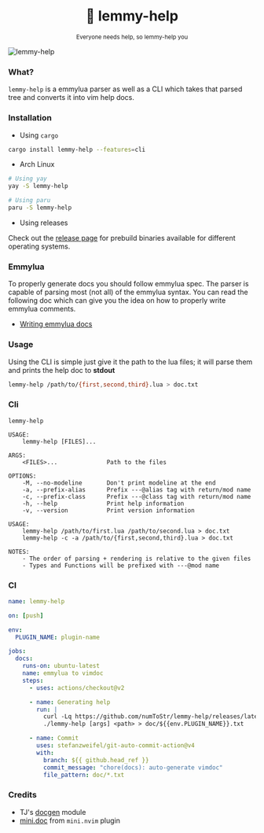 <h1 align="center">🤝 lemmy-help</h1>
<p align="center"><sup>Everyone needs help, so lemmy-help you</sup></p>

![lemmy-help](https://user-images.githubusercontent.com/24727447/164423469-b26fea39-2ef7-497c-8156-5a4c01bc30f8.gif "Generating help docs")

### What?

`lemmy-help` is a emmylua parser as well as a CLI which takes that parsed tree and converts it into vim help docs.

### Installation

- Using `cargo`

```bash
cargo install lemmy-help --features=cli
```

- Arch Linux

```bash
# Using yay
yay -S lemmy-help

# Using paru
paru -S lemmy-help
```

- Using releases

Check out the [release page](https://github.com/numToStr/lemmy-help/releases) for prebuild binaries available for different operating systems.

### Emmylua

To properly generate docs you should follow emmylua spec. The parser is capable of parsing most (not all) of the emmylua syntax. You can read the following doc which can give you the idea on how to properly write emmylua comments.

- [Writing emmylua docs](./emmylua.md)

### Usage

Using the CLI is simple just give it the path to the lua files; it will parse them and prints the help doc to **stdout**

```bash
lemmy-help /path/to/{first,second,third}.lua > doc.txt
```

### Cli

```help
lemmy-help

USAGE:
    lemmy-help [FILES]...

ARGS:
    <FILES>...              Path to the files

OPTIONS:
    -M, --no-modeline       Don't print modeline at the end
    -a, --prefix-alias      Prefix ---@alias tag with return/mod name
    -c, --prefix-class      Prefix ---@class tag with return/mod name
    -h, --help              Print help information
    -v, --version           Print version information

USAGE:
    lemmy-help /path/to/first.lua /path/to/second.lua > doc.txt
    lemmy-help -c -a /path/to/{first,second,third}.lua > doc.txt

NOTES:
    - The order of parsing + rendering is relative to the given files
    - Types and Functions will be prefixed with ---@mod name
```

### CI

```yaml
name: lemmy-help

on: [push]

env:
  PLUGIN_NAME: plugin-name

jobs:
  docs:
    runs-on: ubuntu-latest
    name: emmylua to vimdoc
    steps:
      - uses: actions/checkout@v2

      - name: Generating help
        run: |
          curl -Lq https://github.com/numToStr/lemmy-help/releases/latest/download/lemmy-help-x86_64-unknown-linux-gnu.tar.gz | tar xz
          ./lemmy-help [args] <path> > doc/${{env.PLUGIN_NAME}}.txt

      - name: Commit
        uses: stefanzweifel/git-auto-commit-action@v4
        with:
          branch: ${{ github.head_ref }}
          commit_message: "chore(docs): auto-generate vimdoc"
          file_pattern: doc/*.txt
```

### Credits

- TJ's [docgen](https://github.com/tjdevries/tree-sitter-lua#docgen) module
- [mini.doc](https://github.com/echasnovski/mini.nvim#minidoc) from `mini.nvim` plugin
